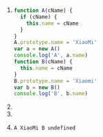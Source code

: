 1. 
   ```js
   function A(cName) {
     if (cName) {
       this.name = cName
     }
   }
   A.prototype.name = 'XiaoMi'
   var a = new A()
   console.log('A', a.name)
   function B(cName) {
     this.name = cName
   }
   B.prototype.name = 'Xiaomi'
   var b = new B()
   console.log('B', b.name)
   ```

2. 

3. 

1. `A XiaoMi B undefined`